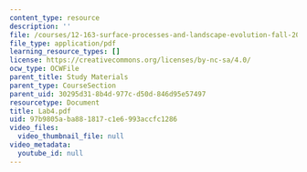 ```yaml
---
content_type: resource
description: ''
file: /courses/12-163-surface-processes-and-landscape-evolution-fall-2004/97b9805aba881817c1e6993accfc1286_Lab4.pdf
file_type: application/pdf
learning_resource_types: []
license: https://creativecommons.org/licenses/by-nc-sa/4.0/
ocw_type: OCWFile
parent_title: Study Materials
parent_type: CourseSection
parent_uid: 30295d31-8b4d-977c-d50d-846d95e57497
resourcetype: Document
title: Lab4.pdf
uid: 97b9805a-ba88-1817-c1e6-993accfc1286
video_files:
  video_thumbnail_file: null
video_metadata:
  youtube_id: null
---
```

